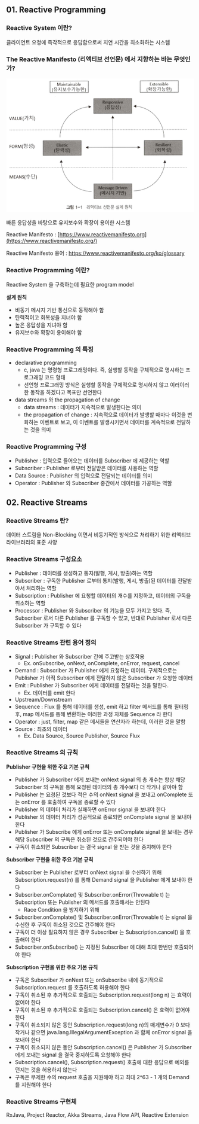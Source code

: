 ## 01. Reactive Programming

### Reactive System 이란?

클라이언트 요청에 즉각적으로 응답함으로써 지연 시간을 최소화하는 시스템

### The Reactive Manifesto (리액티브 선언문) 에서 지향하는 바는 무엇인가?

<img src="/img/1-1.png" width="600px;">

빠른 응답성을 바탕으로 유지보수와 확장이 용이한 시스템

Reactive Manifesto : [https://www.reactivemanifesto.org](https://www.reactivemanifesto.org/)

Reactive Manifesto 용어 : https://www.reactivemanifesto.org/ko/glossary

### Reactive Programming 이란?

Reactive System 을 구축하는데 필요한 program model

**설계 원칙**

- 비동기 메시지 기반 통신으로 동작해야 함
- 탄력적이고 회복성을 지녀야 함
- 높은 응답성을 지녀야 함
- 유지보수와 확장이 용이해야 함

### Reactive Programming 의 특징

- declarative programming
    - c, java 는 명령형 프로그래밍이다.
      즉, 실행할 동작을 구체적으로 명시하는 프로그래밍 코드 형태
    - 선언형 프로그래밍 방식은 실행할 동작을 구체적으로 명시하지 않고 이러이러한 동작을 하겠다고 목표만 선언한다
- data streams 와 the propagation of change
    - data streams : 데이터가 지속적으로 발생한다는 의미
    - the propagation of change : 지속적으로 데이터가 발생할 때마다 이것을 변화하는 이벤트로 보고, 이 이벤트를 발생시키면서 데이터를 계속적으로 전달하는 것을 의미

### Reactive Programming 구성

- Publisher : 입력으로 들어오는 데이터를 Subscriber 에 제공하는 역할
- Subscriber : Publisher 로부터 전달받은 데이터를 사용하는 역할
- Data Source : Publisher 의 입력으로 전달되는 데이터를 의미
- Operator : Publisher 와 Subscriber 중간에서 데이터를 가공하는 역할
## 02. Reactive Streams

### Reactive Streams 란?

데이터 스트림을 Non-Blocking 이면서 비동기적인 방식으로 처리하기 위한 리액티브 라이브러리의 표준 사양

### Reactive Streams 구성요소

- Publisher : 데이터를 생성하고 통지(발행, 게시, 방출)하는 역할
- Subscriber : 구독한 Publisher 로부터 통지(발행, 게시, 방출)된 데이터를 전달받아서 처리하는 역할
- Subscription : Publisher 에 요청할 데이터의 개수를 지정하고, 데이터의 구독을 취소하는 역할
- Processor : Publisher 와 Subscriber 의 기능을 모두 가지고 있다. 즉, Subscriber 로서 다른 Publisher 를 구독할 수 있고, 반대로 Publisher 로서 다른 Subscriber 가 구독할 수 있다

### Reactive Streams 관련 용어 정의

- Signal : Publisher 와 Subscriber 간에 주고받는 상호작용
    - Ex. onSubscribe, onNext, onComplete, onError, request, cancel
- Demand : Subscriber 가 Publisher 에게 요청하는 데이터. 구체적으로는 Publisher 가 아직 Subscriber 에게 전달하지 않은 Subscriber 가 요청한 데이터
- Emit : Publisher 가 Subscriber 에게 데이터를 전달하는 것을 말한다.
    - Ex. 데이터를 emit 한다
- Upstream/Downstream
- Sequence : Flux 를 통해 데이터를 생성, emit 하고 filter 메서드를 통해 필터링 후, map 메서드를 통해 변환하는 이러한 과정 자체를 Sequence 라 한다
- Operator : just, filter, map 같은 메서들을 연산자라 하는데, 이러한 것을 말함
- Source : 최초의 데이터
    - Ex. Data Source, Source Publisher, Source Flux

### Reactive Streams 의 규칙

**Publisher 구현을 위한 주요 기본 규칙**

- Publisher 가 Subscriber 에게 보내는 onNext signal 의 총 개수는 항상 해당 Subscriber 의 구독을 통해 요청된 데이터의 총 개수보다 더 작거나 같아야 함
- Publisher 는 요청된 것보다 적은 수의 onNext signal 을 보내고 onComplete 또는 onError 를 호출하여 구독을 종료할 수 있다
- Publisher 의 데이터 처리가 실패하면 onError signal 을 보내야 한다
- Publisher 의 데이터 처리가 성공적으로 종료되면 onComplate signal 을 보내야 한다
- Publisher 가 Subscribe 에게 onError 또는 onComplate signal 을 보내는 경우 해당 Subscriber 의 구독은 취소된 것으로 간주되어야 한다
- 구독이 취소되면 Subscriber 는 결국 signal 을 받는 것을 중지해야 한다

**Subscriber 구현을 위한 주요 기본 규칙**

- Subscriber 는 Publisher 로부터 onNext signal 을 수신하기 위해 Subscription.request(n) 를 통해 Demand signal 을 Publisher 에게 보내야 한다
- Subscriber.onComplate() 및 Subscriber.onError(Throwable t) 는 Subscription 또는 Publisher 의 메서드를 호출해서는 안된다
    - Race Condition 을 방지하기 위해
- Subscriber.onComplate() 및 Subscriber.onError(Throwable t) 는 signal 을 수신한 후 구독이 취소된 것으로 간주해야 한다
- 구독이 더 이상 필요하지 않은 경우 Subscriber 는 Subscription.cancel() 을 호출해야 한다
- Subscriber.onSubscribe() 는 지정된 Subscriber 에 대해 최대 한번만 호출되어야 한다

**Subscription 구현을 위한 주요 기본 규칙**

- 구독은 Subscriber 가 onNext 또는 onSubscribe 내에 동기적으로 Subscription.request 를 호출하도록 허용해야 한다
- 구독이 취소된 후 추가적으로 호출되는 Subscription.request(long n) 는 효력이 없어야 한다
- 구독이 취소된 후 추가적으로 호출되는 Subscription.cancel() 은 효력이 없어야 한다
- 구독이 취소되지 않은 동안 Subscription.request(long n)의 매게변수가 0 보다 작거나 같으면 java.lang.lllegalArgumentException 과 함께 onError signal 을 보내야 한다
- 구독이 취소되지 않은 동안 Subscription.cancel() 은 Publisher 가 Subscriber 에게 보내는 signal 을 결국 중지하도록 요청해야 한다
- Subscription.cancel(), Subscription.request() 호출에 대한 응답으로 예외를 던지는 것을 허용하지 않는다
- 구독은 무제한 수의 request 호출을 지원해야 하고 최대 2^63 - 1 개의 Demand 를 지원해야 한다

### Reactive Streams 구현체

RxJava, Project Reactor, Akka Streams, Java Flow API, Reactive Extension